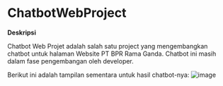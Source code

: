 # ChatbotWebProject

**Deskripsi**

Chatbot Web Projet adalah salah satu project yang mengembangkan chatbot untuk halaman Website PT BPR Rama Ganda.
Chatbot ini masih dalam fase pengembangan oleh developer.

Berikut ini adalah tampilan sementara untuk hasil chatbot-nya:
![image](https://github.com/user-attachments/assets/d8b312a4-0f06-4a30-a1cf-d4e0c276e4b0)

